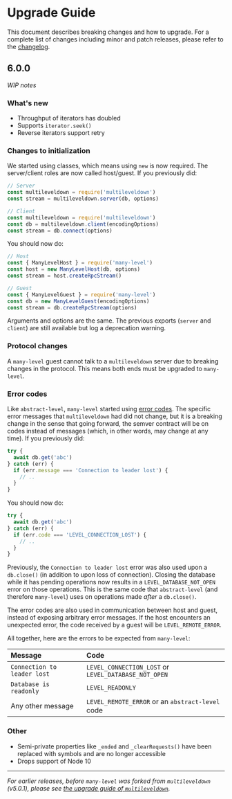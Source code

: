 # Upgrade Guide

This document describes breaking changes and how to upgrade. For a complete list of changes including minor and patch releases, please refer to the [changelog](CHANGELOG.md).

## 6.0.0

_WIP notes_

### What's new

- Throughput of iterators has doubled
- Supports `iterator.seek()`
- Reverse iterators support retry

### Changes to initialization

We started using classes, which means using `new` is now required. The server/client roles are now called host/guest. If you previously did:

```js
// Server
const multileveldown = require('multileveldown')
const stream = multileveldown.server(db, options)

// Client
const multileveldown = require('multileveldown')
const db = multileveldown.client(encodingOptions)
const stream = db.connect(options)
```

You should now do:

```js
// Host
const { ManyLevelHost } = require('many-level')
const host = new ManyLevelHost(db, options)
const stream = host.createRpcStream()

// Guest
const { ManyLevelGuest } = require('many-level')
const db = new ManyLevelGuest(encodingOptions)
const stream = db.createRpcStream(options)
```

Arguments and options are the same. The previous exports (`server` and `client`) are still available but log a deprecation warning.

### Protocol changes

A `many-level` guest cannot talk to a `multileveldown` server due to breaking changes in the protocol. This means both ends must be upgraded to `many-level`.

### Error codes

Like `abstract-level`, `many-level` started using [error codes](https://github.com/Level/abstract-level#errors). The specific error messages that `multileveldown` had did not change, but it is a breaking change in the sense that going forward, the semver contract will be on codes instead of messages (which, in other words, may change at any time). If you previously did:

```js
try {
  await db.get('abc')
} catch (err) {
  if (err.message === 'Connection to leader lost') {
    // ..
  }
}
```

You should now do:

```js
try {
  await db.get('abc')
} catch (err) {
  if (err.code === 'LEVEL_CONNECTION_LOST') {
    // ..
  }
}
```

Previously, the `Connection to leader lost` error was also used upon a `db.close()` (in addition to upon loss of connection). Closing the database while it has pending operations now results in a `LEVEL_DATABASE_NOT_OPEN` error on those operations. This is the same code that `abstract-level` (and therefore `many-level`) uses on operations made _after_ a `db.close()`.

The error codes are also used in communication between host and guest, instead of exposing arbitrary error messages. If the host encounters an unexpected error, the code received by a guest will be `LEVEL_REMOTE_ERROR`.

All together, here are the errors to be expected from `many-level`:

| Message                     | Code                                                 |
| :-------------------------- | :--------------------------------------------------- |
| `Connection to leader lost` | `LEVEL_CONNECTION_LOST` or `LEVEL_DATABASE_NOT_OPEN` |
| `Database is readonly`      | `LEVEL_READONLY`                                     |
| Any other message           | `LEVEL_REMOTE_ERROR` or an `abstract-level` code     |

### Other

- Semi-private properties like `_ended` and `_clearRequests()` have been replaced with symbols and are no longer accessible
- Drops support of Node 10

---

_For earlier releases, before `many-level` was forked from `multileveldown` (v5.0.1), please see [the upgrade guide of `multileveldown`](https://github.com/Level/multileveldown/blob/HEAD/UPGRADING.md)._

